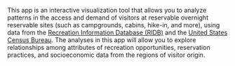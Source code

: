 This app is an interactive visualization tool that allows you to
analyze patterns in the access and demand of visitors at reservable
overnight reservable sites (such as campgrounds, cabins, hike-in, and
more), using data from the [Recreation Information Database
(RIDB)](https://ridb.recreation.gov/landing) and the [United States
Census Bureau](https://data.census.gov/cedsci/table?q=United%20States).
The analyses in this app will allow you to explore
relationships among attributes of recreation opportunities, reservation
practices, and socioeconomic data from the regions of visitor origin.
